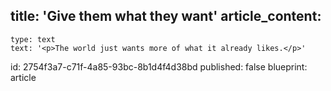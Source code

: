 title: 'Give them what they want'
article_content:
  -
    type: text
    text: '<p>The world just wants more of what it already likes.</p>'
id: 2754f3a7-c71f-4a85-93bc-8b1d4f4d38bd
published: false
blueprint: article
